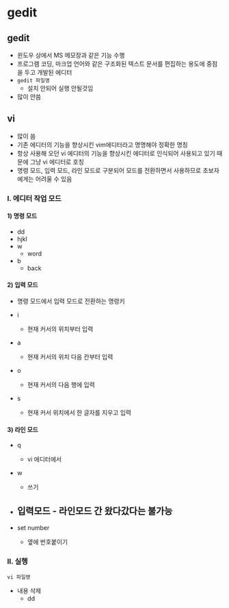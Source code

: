 # gedit

## gedit

- 윈도우 상에서 MS 메모장과 같은 기능 수행
- 프로그램 코딩, 마크업 언어와 같은 구조화된 텍스트 문서를 편집하는 용도에 중점을 두고 개발된 에디터
- `gedit 파일명`
  - 설치 안되어 실행 안될것임
- 많이 안씀

## vi

- 많이 씀
- 기존 에디터의 기능을 향상시킨 vim에디터라고 명명해야 정확한 명칭
- 항상 사용해 오던 vi 에디터의 기능을 향상시킨 에디터로 인식되어 사용되고 있기 때문에 그냥 vi 에디터로 호칭
- 명령 모드, 입력 모드, 라인 모드로 구분되어 모드를 전환하면서 사용하므로 초보자에게는 어려울 수 있음

### I. 에디터 작업 모드

#### 1) 명령 모드

- dd
- hjkl
- w
  - word
- b
  - back

#### 2) 입력 모드

- 명령 모드에서 입력 모드로 전환하는 명령키

- i
  - 현재 커서의 위치부터 입력
- a
  - 현재 커서의 위치 다음 칸부터 입력
- o
  - 현재 커서의 다음 행에 입력
- s
  - 현재 커서 위치에서 한 글자를 지우고 입력

#### 3) 라인 모드

- q
  - vi 에디터에서
- w
  - 쓰기

- 입력모드 - 라인모드 간 왔다갔다는 불가능
  - 

- set number
  - 옆에 번호붙이기

### II. 실행

`vi 파일명`

- 내용 삭제
  - dd
